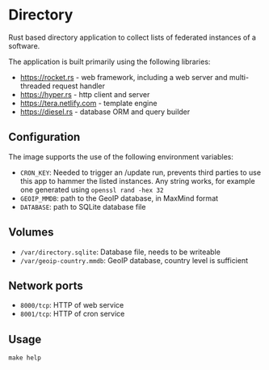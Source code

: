 # Directory

Rust based directory application to collect lists of federated instances of a
software.

The application is built primarily using the following libraries:

- https://rocket.rs - web framework, including a web server and multi-threaded request handler
- https://hyper.rs - http client and server
- https://tera.netlify.com - template engine
- https://diesel.rs - database ORM and query builder

## Configuration

The image supports the use of the following environment variables:

- `CRON_KEY`: Needed to trigger an /update run, prevents third parties to
  use this app to hammer the listed instances. Any string works, for example
  one generated using `openssl rand -hex 32`
- `GEOIP_MMDB`: path to the GeoIP database, in MaxMind format
- `DATABASE`: path to SQLite database file

## Volumes

- `/var/directory.sqlite`: Database file, needs to be writeable
- `/var/geoip-country.mmdb`: GeoIP database, country level is sufficient

## Network ports

- `8000/tcp`: HTTP of web service
- `8001/tcp`: HTTP of cron service

## Usage

```shell
make help
```
